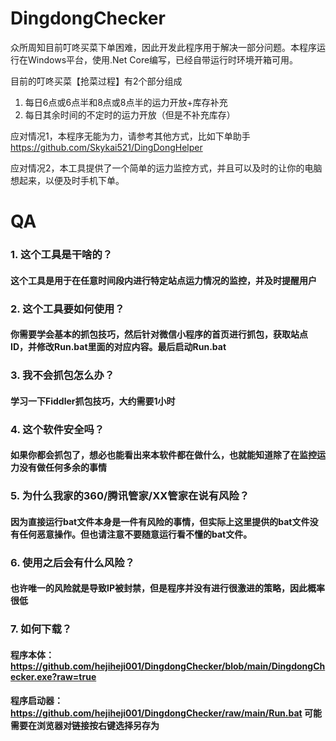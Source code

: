 # DingdongChecker

众所周知目前叮咚买菜下单困难，因此开发此程序用于解决一部分问题。本程序运行在Windows平台，使用.Net Core编写，已经自带运行时环境开箱可用。

目前的叮咚买菜【抢菜过程】有2个部分组成
1. 每日6点或6点半和8点或8点半的运力开放+库存补充
2. 每日其余时间的不定时的运力开放（但是不补充库存）

应对情况1，本程序无能为力，请参考其他方式，比如下单助手 https://github.com/Skykai521/DingDongHelper

应对情况2，本工具提供了一个简单的运力监控方式，并且可以及时的让你的电脑想起来，以便及时手机下单。

# QA
### 1. 这个工具是干啥的？
#### 这个工具是用于在任意时间段内进行特定站点运力情况的监控，并及时提醒用户

### 2. 这个工具要如何使用？
#### 你需要学会基本的抓包技巧，然后针对微信小程序的首页进行抓包，获取站点ID，并修改Run.bat里面的对应内容。最后启动Run.bat

### 3. 我不会抓包怎么办？
#### 学习一下Fiddler抓包技巧，大约需要1小时

### 4. 这个软件安全吗？
#### 如果你都会抓包了，想必也能看出来本软件都在做什么，也就能知道除了在监控运力没有做任何多余的事情

### 5. 为什么我家的360/腾讯管家/XX管家在说有风险？
#### 因为直接运行bat文件本身是一件有风险的事情，但实际上这里提供的bat文件没有任何恶意操作。但也请注意不要随意运行看不懂的bat文件。

### 6. 使用之后会有什么风险？
#### 也许唯一的风险就是导致IP被封禁，但是程序并没有进行很激进的策略，因此概率很低

### 7. 如何下载？
#### 程序本体：https://github.com/hejiheji001/DingdongChecker/blob/main/DingdongChecker.exe?raw=true
#### 程序启动器：https://github.com/hejiheji001/DingdongChecker/raw/main/Run.bat  可能需要在浏览器对链接按右键选择另存为
